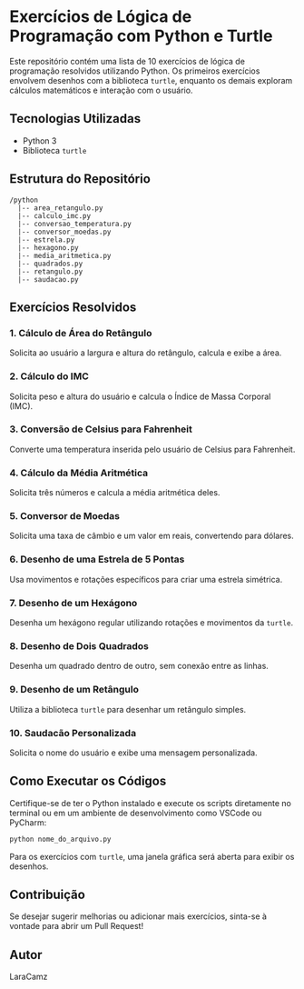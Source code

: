 # Exercícios de Lógica de Programação com Python e Turtle

Este repositório contém uma lista de 10 exercícios de lógica de programação resolvidos utilizando Python. Os primeiros exercícios envolvem desenhos com a biblioteca `turtle`, enquanto os demais exploram cálculos matemáticos e interação com o usuário.

## Tecnologias Utilizadas

- Python 3
- Biblioteca `turtle`

## Estrutura do Repositório

```
/python
  |-- area_retangulo.py
  |-- calculo_imc.py
  |-- conversao_temperatura.py
  |-- conversor_moedas.py
  |-- estrela.py
  |-- hexagono.py
  |-- media_aritmetica.py
  |-- quadrados.py
  |-- retangulo.py
  |-- saudacao.py
```

## Exercícios Resolvidos

### 1. Cálculo de Área do Retângulo

Solicita ao usuário a largura e altura do retângulo, calcula e exibe a área.

### 2. Cálculo do IMC

Solicita peso e altura do usuário e calcula o Índice de Massa Corporal (IMC).

### 3. Conversão de Celsius para Fahrenheit

Converte uma temperatura inserida pelo usuário de Celsius para Fahrenheit.

### 4. Cálculo da Média Aritmética

Solicita três números e calcula a média aritmética deles.

### 5. Conversor de Moedas

Solicita uma taxa de câmbio e um valor em reais, convertendo para dólares.

### 6. Desenho de uma Estrela de 5 Pontas

Usa movimentos e rotações específicos para criar uma estrela simétrica.

### 7. Desenho de um Hexágono

Desenha um hexágono regular utilizando rotações e movimentos da `turtle`.

### 8. Desenho de Dois Quadrados

Desenha um quadrado dentro de outro, sem conexão entre as linhas.

### 9. Desenho de um Retângulo

Utiliza a biblioteca `turtle` para desenhar um retângulo simples.

### 10. Saudacão Personalizada

Solicita o nome do usuário e exibe uma mensagem personalizada.

## Como Executar os Códigos

Certifique-se de ter o Python instalado e execute os scripts diretamente no terminal ou em um ambiente de desenvolvimento como VSCode ou PyCharm:

```bash
python nome_do_arquivo.py
```

Para os exercícios com `turtle`, uma janela gráfica será aberta para exibir os desenhos.

## Contribuição

Se desejar sugerir melhorias ou adicionar mais exercícios, sinta-se à vontade para abrir um Pull Request!

## Autor

LaraCamz

